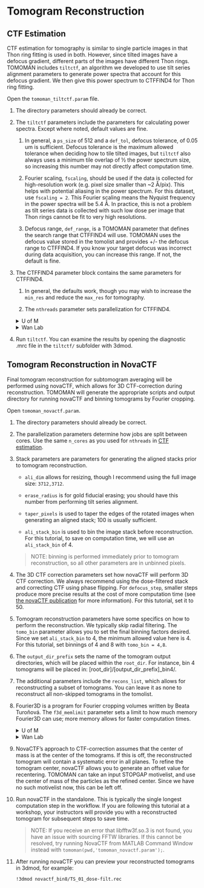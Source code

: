 # Tomogram Reconstruction

## CTF Estimation

CTF estimation for tomography is similar to single particle images in that Thon ring fitting is used in both. However, since tilted images have a defocus gradient, different parts of the images have different Thon rings. TOMOMAN includes `tiltctf`, an algorithm we developed to use tilt series alignment parameters to generate power spectra that account for this defocus gradient. We then give this power spectrum to CTFFIND4 for Thon ring fitting.

Open the `tomoman_tiltctf.param` file.

1. The directory parameters should already be correct.

2. The `tiltctf` parameters include the parameters for calculating power spectra. Except where noted, default values are fine.

    1. In general, a `ps_size` of 512 and a `def_tol`, defocus tolerance, of 0.05 um is sufficient. Defocus tolerance is the maximum allowed tolerance when deciding how to tile tilted images, but `tiltctf` also always uses a minimum tile overlap of ½ the power spectrum size, so increasing this number may not directly affect computation time.

    2. Fourier scaling, `fscaling`, should be used if the data is collected for high-resolution work (e.g. pixel size smaller than ~2 Å/pix). This helps with potential aliasing in the power spectrum. For this dataset, use `fscaling = 2`. This Fourier scaling means the Nyquist frequency in the power spectra will be 5.4 Å. In practice, this is not a problem as tilt series data is collected with such low dose per image that Thon rings cannot be fit to very high resolutions.

    3. Defocus range, `def_range`, is a TOMOMAN parameter that defines the search range that CTFFIND4 will use. TOMOMAN uses the defocus value stored in the tomolist and provides +/- the defocus range to CTFFIND4. If you know your target defocus was incorrect during data acquisition, you can increase this range. If not, the default is fine.

3. The CTFFIND4 parameter block contains the same parameters for CTFFIND4.

    1. In general, the defaults work, though you may wish to increase the `min_res` and reduce the `max_res` for tomography.

    2. The `nthreads` parameter sets parallelization for CTFFIND4.

    <details><summary>U of M</summary>Set `nthreads = 30`.</details>
    <details><summary>Wan Lab</summary>Set `nthreads = 10`.</details>

4. Run `tiltctf`. You can examine the results by opening the diagnostic .mrc file in the `tiltctf/` subfolder with 3dmod.

## Tomogram Reconstruction in NovaCTF

Final tomogram reconstruction for subtomogram averaging will be performed using novaCTF, which allows for 3D CTF-correction during reconstruction. TOMOMAN will generate the appropriate scripts and output directory for running novaCTF and binning tomograms by Fourier cropping.

Open `tomoman_novactf.param`.

1. The directory parameters should already be correct.

2. The parallelization parameters determine how jobs are split between cores. Use the same `n_cores` as you used for `nthreads` in [CTF estimation](#ctf-estimation).

3. Stack parameters are parameters for generating the aligned stacks prior to tomogram reconstruction.

    - `ali_dim` allows for resizing, though I recommend using the full image size: `3712,3712`.

    - `erase_radius` is for gold fiducial erasing; you should have this number from performing tilt series alignment.

    - `taper_pixels` is used to taper the edges of the rotated images when generating an aligned stack; 100 is usually sufficient.

    - `ali_stack_bin` is used to bin the image stack before reconstruction. For this tutorial, to save on computation time, we will use an `ali_stack_bin` of 4.

    >NOTE: binning is performed immediately prior to tomogram reconstruction, so all other parameters are in unbinned pixels.

4. The 3D CTF correction parameters set how novaCTF will perform 3D CTF correction. We always recommend using the dose-filtered stack and correcting CTF using phase flipping. For `defocus_step`, smaller steps produce more precise results at the cost of more computation time (see [the novaCTF publication](../reading.md#methods) for more information). For this tutorial, set it to 50.

5. Tomogram reconstruction parameters have some specifics on how to perform the reconstruction. We typically skip radial filtering. The `tomo_bin` parameter allows you to set the final binning factors desired. Since we set `ali_stack_bin` to 4, the minimum allowed value here is 4. For this tutorial, set binnings of 4 and 8 with `tomo_bin = 4,8`.

6. The `output_dir_prefix` sets the name of the tomogram output directories, which will be placed within the `root_dir`. For instance, bin 4 tomograms will be placed in: [root_dir]/[output_dir_prefix]_bin4/.

7. The additional parameters include the `recons_list`, which allows for reconstructing a subset of tomograms. You can leave it as none to reconstruct all non-skipped tomograms in the tomolist.

8. Fourier3D is a program for Fourier cropping volumes written by Beata Turoňová. The `f3d_memlimit` parameter sets a limit to how much memory Fourier3D can use; more memory allows for faster computation times.

    <details><summary>U of M</summary>For this tutorial, set `f3d_memlimit` to 60000.</details>
    <details><summary>Wan Lab</summary>For this tutorial, set `f3d_memlimit` to 10000.</details>

9. NovaCTF’s approach to CTF-correction assumes that the center of mass is at the center of the tomograms. If this is off, the reconstructed tomogram will contain a systematic error in all planes. To refine the tomogram center, novaCTF allows you to generate an offset value for recentering. TOMOMAN can take an input STOPGAP motivelist, and use the center of mass of the particles as the refined center. Since we have no such motivelist now, this can be left off.

10. Run novaCTF in the standalone. This is typically the single longest computation step in the workflow. If you are following this tutorial at a workshop, your instructors will provide you with a reconstructed tomogram for subsequent steps to save time.

    >NOTE: If you receive an error that libfftw3f.so.3 is not found, you have an issue with sourcing FFTW libraries. If this cannot be resolved, try running NovaCTF from MATLAB Command Window instead with `tomoman(pwd,'tomoman_novactf.param');`.

11. After running novaCTF you can preview your reconstructed tomograms in 3dmod, for example:

        !3dmod novactf_bin8/TS_01_dose-filt.rec
